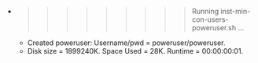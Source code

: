* >>>>>>>>> Running inst-min-con-users-poweruser.sh ...
  * Created poweruser: Username/pwd = poweruser/poweruser.
  * Disk size = 1899240K. Space Used = 28K. Runtime = 00:00:00:01.
